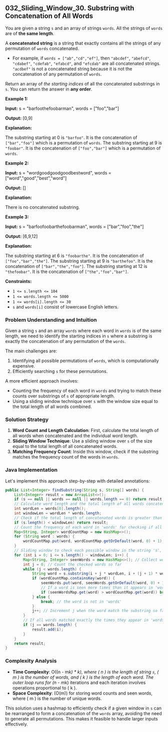 ## 032_Sliding_Window_30. Substring with Concatenation of All Words

You are given a string `s` and an array of strings `words`. All the strings of `words` are of **the same length**.

A **concatenated string** is a string that exactly contains all the strings of any permutation of `words` concatenated.

- For example, if `words = ["ab","cd","ef"]`, then `"abcdef"`, `"abefcd"`, `"cdabef"`, `"cdefab"`, `"efabcd"`, and `"efcdab"` are all concatenated strings. `"acdbef"` is not a concatenated string because it is not the concatenation of any permutation of `words`.

Return an array of *the starting indices* of all the concatenated substrings in `s`. You can return the answer in **any order**.

 

**Example 1:**

**Input:** s = "barfoothefoobarman", words = ["foo","bar"]

**Output:** [0,9]

**Explanation:**

The substring starting at 0 is `"barfoo"`. It is the concatenation of `["bar","foo"]` which is a permutation of `words`.
The substring starting at 9 is `"foobar"`. It is the concatenation of `["foo","bar"]` which is a permutation of `words`.

**Example 2:**

**Input:** s = "wordgoodgoodgoodbestword", words = ["word","good","best","word"]

**Output:** []

**Explanation:**

There is no concatenated substring.

**Example 3:**

**Input:** s = "barfoofoobarthefoobarman", words = ["bar","foo","the"]

**Output:** [6,9,12]

**Explanation:**

The substring starting at 6 is `"foobarthe"`. It is the concatenation of `["foo","bar","the"]`.
The substring starting at 9 is `"barthefoo"`. It is the concatenation of `["bar","the","foo"]`.
The substring starting at 12 is `"thefoobar"`. It is the concatenation of `["the","foo","bar"]`.

 

**Constraints:**

- `1 <= s.length <= 104`
- `1 <= words.length <= 5000`
- `1 <= words[i].length <= 30`
- `s` and `words[i]` consist of lowercase English letters.



### Problem Understanding and Intuition

Given a string `s` and an array `words` where each word in `words` is of the same length, we need to identify the starting indices in `s` where a substring is exactly the concatenation of any permutation of the `words`.

The main challenges are:
1. Identifying all possible permutations of `words`, which is computationally expensive.
2. Efficiently searching `s` for these permutations.

A more efficient approach involves:
- Counting the frequency of each word in `words` and trying to match these counts over substrings of `s` of appropriate length.
- Using a sliding window technique over `s` with the window size equal to the total length of all words combined.

### Solution Strategy

1. **Word Count and Length Calculation**: First, calculate the total length of all words when concatenated and the individual word length.
2. **Sliding Window Technique**: Use a sliding window over `s` of the size equal to the total length of all concatenated words.
3. **Matching Frequency Count**: Inside this window, check if the substring matches the frequency count of the words in `words`.

### Java Implementation

Let's implement this approach step-by-step with detailed annotations:

```java
public List<Integer> findSubstring(String s, String[] words) {
    List<Integer> result = new ArrayList<>();
    if (s == null || words == null || words.length == 0) return result;
    // Calculate word length and the total length of all words concatenated
    int wordLen = words[0].length();
    int windowLen = wordLen * words.length;
    // Check if the total length of concatenated words is greater than string length
    if (s.length() < windowLen) return result;
    // Count the frequency of each word in 'words' for checking if all words match the corresponding substring
    Map<String, Integer> wordCountMap = new HashMap<>();
    for (String word : words) {
        wordCountMap.put(word, wordCountMap.getOrDefault(word, 0) + 1);
    }
    // Sliding window to check each possible window in the string 's', i stands for the start point of sliding window, whose range is from 0 to `s.length() - windowLen`
    for (int i = 0; i <= s.length() - windowLen; i++) {
        Map<String, Integer> seenWords = new HashMap<>(); // Collect words seen so far
        int j = 0; // Count the checked words so far
        while (j < words.length) {
            String word = s.substring(i + j * wordLen, i + (j + 1) * wordLen);
            if (wordCountMap.containsKey(word)) {
                seenWords.put(word, seenWords.getOrDefault(word, 0) + 1);
                // If a word is seen more times than it appears in 'words', break
                if (seenWordsMap.get(word) > wordCountMap.get(word)) break;
            } else {
                break; // the word is not in 'words'
            }
            j++; // Increment j when the word match the substring so far
        }
        // If all words matched exactly the times they appear in 'words'
        if (j == words.length) {
            result.add(i);
        }
    }
    return result;
}
```

### Complexity Analysis
- **Time Complexity**: O((n - m*k) * k), where ( n ) is the length of string `s`, ( m ) is the number of words, and ( k ) is the length of each word. The outer loop runs for (n - m*k) iterations and each iteration involves operations proportional to ( k ). 
- **Space Complexity**: (O(m)) for storing word counts and seen words, where ( m ) is the number of unique words.

This solution uses a hashmap to efficiently check if a given window in `s` can be rearranged to form a concatenation of the `words` array, avoiding the need to generate all permutations. This makes it feasible to handle larger inputs effectively.
